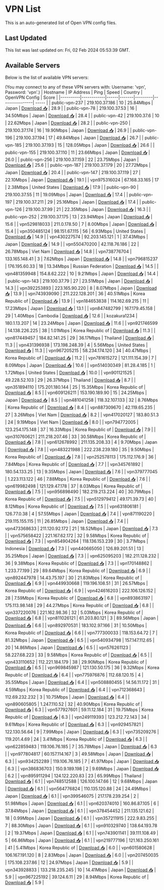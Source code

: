 # VPN List

This is an auto-generated list of Open VPN config files.

## Last Updated

This list was last updated on: Fri, 02 Feb 2024 05:53:39 GMT.

## Available Servers

Below is the list of available VPN servers:

(You may connect to any of these VPN servers with: Username: 'vpn', Password: 'vpn'.)
| Hostname | IP Address | Ping | Speed | Country | OpenVPN Config | Score |
|----------|------------|------|-------|---------|----------------| ----- |
| public-vpn-237 | 219.100.37.186 | 10 | 25.84Mbps | Japan | [Download 📥](./configs/server_0_JP.ovpn) | 28.9 |
| public-vpn-78 | 219.100.37.53 | 16 | 34.50Mbps | Japan | [Download 📥](./configs/server_1_JP.ovpn) | 28.4 |
| public-vpn-42 | 219.100.37.6 | 10 | 22.62Mbps | Japan | [Download 📥](./configs/server_2_JP.ovpn) | 28.2 |
| public-vpn-250 | 219.100.37.174 | 16 | 19.90Mbps | Japan | [Download 📥](./configs/server_3_JP.ovpn) | 26.9 |
| public-vpn-196 | 219.100.37.194 | 17 | 49.84Mbps | Japan | [Download 📥](./configs/server_4_JP.ovpn) | 26.7 |
| public-vpn-185 | 219.100.37.193 | 15 | 128.05Mbps | Japan | [Download 📥](./configs/server_5_JP.ovpn) | 26.6 |
| public-vpn-155 | 219.100.37.110 | 11 | 23.66Mbps | Japan | [Download 📥](./configs/server_6_JP.ovpn) | 26.0 |
| public-vpn-256 | 219.100.37.159 | 22 | 23.75Mbps | Japan | [Download 📥](./configs/server_7_JP.ovpn) | 25.6 |
| public-vpn-187 | 219.100.37.179 | 20 | 27.72Mbps | Japan | [Download 📥](./configs/server_8_JP.ovpn) | 20.4 |
| public-vpn-147 | 219.100.37.119 | 27 | 22.10Mbps | Japan | [Download 📥](./configs/server_9_JP.ovpn) | 19.1 |
| vpn975316024 | 67.168.33.165 | 17 | 2.38Mbps | United States | [Download 📥](./configs/server_10_US.ovpn) | 17.9 |
| public-vpn-90 | 219.100.37.55 | 11 | 19.09Mbps | Japan | [Download 📥](./configs/server_11_JP.ovpn) | 17.4 |
| public-vpn-197 | 219.100.37.211 | 29 | 25.16Mbps | Japan | [Download 📥](./configs/server_12_JP.ovpn) | 17.4 |
| public-vpn-126 | 219.100.37.99 | 21 | 22.35Mbps | Japan | [Download 📥](./configs/server_13_JP.ovpn) | 16.3 |
| public-vpn-252 | 219.100.37.175 | 13 | 23.94Mbps | Japan | [Download 📥](./configs/server_14_JP.ovpn) | 15.6 |
| vpn529818033 | 211.0.178.50 | 7 | 8.00Mbps | Japan | [Download 📥](./configs/server_15_JP.ovpn) | 15.4 |
| vpn350485124 | 98.151.67.115 | 56 | 6.93Mbps | United States | [Download 📥](./configs/server_16_US.ovpn) | 14.9 |
| vpn430227574 | 92.203.145.121 | 1 | 37.43Mbps | Japan | [Download 📥](./configs/server_17_JP.ovpn) | 14.9 |
| vpn550470200 | 42.118.76.186 | 22 | 26.78Mbps | Viet Nam | [Download 📥](./configs/server_18_VN.ovpn) | 14.8 |
| vpn738776704 | 133.165.148.41 | 3 | 7.62Mbps | Japan | [Download 📥](./configs/server_19_JP.ovpn) | 14.8 |
| vpn796815237 | 176.195.60.33 | 18 | 13.34Mbps | Russian Federation | [Download 📥](./configs/server_20_RU.ovpn) | 14.5 |
| vpn481359948 | 154.8.62.222 | 10 | 9.21Mbps | Japan | [Download 📥](./configs/server_21_JP.ovpn) | 14.4 |
| public-vpn-143 | 219.100.37.79 | 27 | 23.51Mbps | Japan | [Download 📥](./configs/server_22_JP.ovpn) | 14.3 |
| vpn392253893 | 223.165.90.220 | 8 | 8.07Mbps | Japan | [Download 📥](./configs/server_23_JP.ovpn) | 13.9 |
| vpn743939090 | 211.222.128.201 | 36 | 40.51Mbps | Korea Republic of | [Download 📥](./configs/server_24_KR.ovpn) | 13.9 |
| vpn184653838 | 114.162.69.215 | 11 | 17.23Mbps | Japan | [Download 📥](./configs/server_25_JP.ovpn) | 13.1 |
| vpn847482799 | 167.179.45.158 | 29 | 1.40Mbps | Cambodia | [Download 📥](./configs/server_26_KH.ovpn) | 12.6 |
| kozakura1234 | 180.1.13.207 | 14 | 23.24Mbps | Japan | [Download 📥](./configs/server_27_JP.ovpn) | 11.6 |
| vpn921746599 | 14.138.226.225 | 38 | 1.01Mbps | Korea Republic of | [Download 📥](./configs/server_28_KR.ovpn) | 11.3 |
| vpn817449457 | 184.82.141.25 | 29 | 36.17Mbps | Thailand | [Download 📥](./configs/server_29_TH.ovpn) | 11.3 |
| vpn431396938 | 173.198.248.39 | 4 | 5.56Mbps | United States | [Download 📥](./configs/server_30_US.ovpn) | 11.3 |
| vpn967205215 | 58.234.174.120 | 34 | 40.47Mbps | Korea Republic of | [Download 📥](./configs/server_31_KR.ovpn) | 11.2 |
| vpn781615272 | 121.111.154.39 | 7 | 8.09Mbps | Japan | [Download 📥](./configs/server_32_JP.ovpn) | 10.6 |
| vpn514030349 | 81.28.4.185 | 1 | 1.72Mbps | United States | [Download 📥](./configs/server_33_US.ovpn) | 10.0 |
| vpn901121525 | 49.228.52.103 | 29 | 26.37Mbps | Thailand | [Download 📥](./configs/server_34_TH.ovpn) | 8.7 |
| vpn351894110 | 175.201.180.144 | 25 | 15.35Mbps | Korea Republic of | [Download 📥](./configs/server_35_KR.ovpn) | 8.5 |
| vpn609126211 | 153.190.189.90 | 15 | 24.25Mbps | Japan | [Download 📥](./configs/server_36_JP.ovpn) | 8.5 |
| vpn481041258 | 118.32.107.133 | 32 | 8.76Mbps | Korea Republic of | [Download 📥](./configs/server_37_KR.ovpn) | 8.4 |
| vpn887309670 | 42.119.65.235 | 27 | 3.26Mbps | Viet Nam | [Download 📥](./configs/server_38_VN.ovpn) | 8.2 |
| vpn417020127 | 183.80.51.3 | 24 | 9.19Mbps | Viet Nam | [Download 📥](./configs/server_39_VN.ovpn) | 8.0 |
| vpn794772005 | 123.254.175.148 | 37 | 16.33Mbps | Korea Republic of | [Download 📥](./configs/server_40_KR.ovpn) | 7.9 |
| vpn310760621 | 211.218.207.46 | 33 | 30.58Mbps | Korea Republic of | [Download 📥](./configs/server_41_KR.ovpn) | 7.8 |
| vpn612678992 | 211.135.208.33 | 4 | 9.70Mbps | Japan | [Download 📥](./configs/server_42_JP.ovpn) | 7.8 |
| vpn483221988 | 222.238.239.180 | 35 | 9.50Mbps | Korea Republic of | [Download 📥](./configs/server_43_KR.ovpn) | 7.8 |
| vpn252578113 | 175.112.176.9 | 36 | 7.84Mbps | Korea Republic of | [Download 📥](./configs/server_44_KR.ovpn) | 7.7 |
| vpn345761892 | 180.54.133.25 | 13 | 9.35Mbps | Japan | [Download 📥](./configs/server_45_JP.ovpn) | 7.6 |
| vpn379777045 | 1.223.113.122 | 46 | 7.88Mbps | Korea Republic of | [Download 📥](./configs/server_46_KR.ovpn) | 7.6 |
| vpn619982498 | 121.129.47.178 | 37 | 8.03Mbps | Korea Republic of | [Download 📥](./configs/server_47_KR.ovpn) | 7.5 |
| vpn956898490 | 182.219.213.224 | 40 | 30.79Mbps | Korea Republic of | [Download 📥](./configs/server_48_KR.ovpn) | 7.5 |
| vpn512979412 | 49.171.39.73 | 40 | 8.12Mbps | Korea Republic of | [Download 📥](./configs/server_49_KR.ovpn) | 7.5 |
| vpn631806181 | 126.77.0.38 | 4 | 57.55Mbps | Japan | [Download 📥](./configs/server_50_JP.ovpn) | 7.4 |
| vpn871190220 | 219.115.155.115 | 11 | 26.85Mbps | Japan | [Download 📥](./configs/server_51_JP.ovpn) | 7.4 |
| vpn473368633 | 211.120.92.172 | 21 | 18.52Mbps | Japan | [Download 📥](./configs/server_52_JP.ovpn) | 7.3 |
| vpn575658422 | 221.167.62.172 | 32 | 9.58Mbps | Korea Republic of | [Download 📥](./configs/server_53_KR.ovpn) | 7.3 |
| vpn854904264 | 118.136.153.239 | 30 | 3.71Mbps | Indonesia | [Download 📥](./configs/server_54_ID.ovpn) | 7.3 |
| vpn440665050 | 126.89.201.51 | 13 | 35.25Mbps | Japan | [Download 📥](./configs/server_55_JP.ovpn) | 7.3 |
| vpn625095203 | 182.211.128.232 | 36 | 9.38Mbps | Korea Republic of | [Download 📥](./configs/server_56_KR.ovpn) | 7.3 |
| vpn170148862 | 1.233.77.199 | 29 | 89.64Mbps | Korea Republic of | [Download 📥](./configs/server_57_KR.ovpn) | 6.9 |
| vpn892447978 | 14.43.75.197 | 30 | 21.83Mbps | Korea Republic of | [Download 📥](./configs/server_58_KR.ovpn) | 6.9 |
| vpn449930668 | 119.196.108.51 | 31 | 26.57Mbps | Korea Republic of | [Download 📥](./configs/server_59_KR.ovpn) | 6.9 |
| vpn424616203 | 222.106.126.152 | 28 | 7.59Mbps | Korea Republic of | [Download 📥](./configs/server_60_KR.ovpn) | 6.8 |
| vpn893863197 | 175.113.98.148 | 29 | 44.27Mbps | Korea Republic of | [Download 📥](./configs/server_61_KR.ovpn) | 6.8 |
| vpn337220076 | 221.162.98.36 | 32 | 5.03Mbps | Korea Republic of | [Download 📥](./configs/server_62_KR.ovpn) | 6.8 |
| vpn811026121 | 61.203.80.121 | 3 | 89.56Mbps | Japan | [Download 📥](./configs/server_63_JP.ovpn) | 6.6 |
| vpn892970531 | 183.102.97.166 | 31 | 10.50Mbps | Korea Republic of | [Download 📥](./configs/server_64_KR.ovpn) | 6.6 |
| vpn777300033 | 118.153.64.72 | 7 | 81.32Mbps | Japan | [Download 📥](./configs/server_65_JP.ovpn) | 6.5 |
| vpn540934798 | 157.147.112.65 | 20 | 14.86Mbps | Japan | [Download 📥](./configs/server_66_JP.ovpn) | 6.5 |
| vpn576261123 | 58.227.68.223 | 33 | 9.58Mbps | Korea Republic of | [Download 📥](./configs/server_67_KR.ovpn) | 6.5 |
| vpn433110652 | 112.221.184.179 | 38 | 29.90Mbps | Korea Republic of | [Download 📥](./configs/server_68_KR.ovpn) | 6.5 |
| vpn969845987 | 121.130.50.175 | 36 | 9.32Mbps | Korea Republic of | [Download 📥](./configs/server_69_KR.ovpn) | 6.4 |
| vpn775976876 | 112.68.120.15 | 4 | 35.55Mbps | Japan | [Download 📥](./configs/server_70_JP.ovpn) | 6.4 |
| vpn508880455 | 14.56.11.172 | 31 | 4.59Mbps | Korea Republic of | [Download 📥](./configs/server_71_KR.ovpn) | 6.4 |
| vpn712368643 | 112.69.232.232 | 3 | 10.75Mbps | Japan | [Download 📥](./configs/server_72_JP.ovpn) | 6.4 |
| vpn890605805 | 1.247.110.52 | 32 | 40.90Mbps | Korea Republic of | [Download 📥](./configs/server_73_KR.ovpn) | 6.3 |
| vpn577927601 | 59.11.12.184 | 31 | 19.75Mbps | Korea Republic of | [Download 📥](./configs/server_74_KR.ovpn) | 6.3 |
| vpn249119393 | 123.212.72.143 | 34 | 9.61Mbps | Korea Republic of | [Download 📥](./configs/server_75_KR.ovpn) | 6.3 |
| vpn929457821 | 122.130.56.64 | 9 | 7.99Mbps | Japan | [Download 📥](./configs/server_76_JP.ovpn) | 6.3 |
| vpn735209276 | 119.201.4.69 | 24 | 3.41Mbps | Korea Republic of | [Download 📥](./configs/server_77_KR.ovpn) | 6.3 |
| vpn622859483 | 119.106.76.185 | 7 | 35.78Mbps | Japan | [Download 📥](./configs/server_78_JP.ovpn) | 6.3 |
| vpn977804817 | 60.157.114.167 | 3 | 49.58Mbps | Japan | [Download 📥](./configs/server_79_JP.ovpn) | 6.3 |
| vpn934252289 | 119.106.76.185 | 7 | 41.97Mbps | Japan | [Download 📥](./configs/server_80_JP.ovpn) | 6.3 |
| vpn386836703 | 150.9.189.198 | 2 | 9.69Mbps | Japan | [Download 📥](./configs/server_81_JP.ovpn) | 6.2 |
| vpn895911294 | 124.122.220.83 | 23 | 65.99Mbps | Thailand | [Download 📥](./configs/server_82_TH.ovpn) | 6.1 |
| vpn748512588 | 126.100.147.66 | 12 | 9.68Mbps | Japan | [Download 📥](./configs/server_83_JP.ovpn) | 6.1 |
| vpn564776824 | 110.135.120.88 | 24 | 24.49Mbps | Japan | [Download 📥](./configs/server_84_JP.ovpn) | 6.1 |
| vpn399546075 | 217.178.239.254 | 2 | 51.98Mbps | Japan | [Download 📥](./configs/server_85_JP.ovpn) | 6.1 |
| vpn620374010 | 160.86.87.105 | 6 | 37.84Mbps | Japan | [Download 📥](./configs/server_86_JP.ovpn) | 6.1 |
| vpn378454452 | 211.135.121.62 | 18 | 0.99Mbps | Japan | [Download 📥](./configs/server_87_JP.ovpn) | 6.1 |
| vpn357211915 | 222.9.83.255 | 7 | 88.30Mbps | Japan | [Download 📥](./configs/server_88_JP.ovpn) | 6.1 |
| vpn910329740 | 138.64.193.78 | 2 | 19.37Mbps | Japan | [Download 📥](./configs/server_89_JP.ovpn) | 6.1 |
| vpn743901141 | 39.111.108.49 | 5 | 66.86Mbps | Japan | [Download 📥](./configs/server_90_JP.ovpn) | 6.1 |
| vpn219777196 | 121.163.250.161 | 41 | 5.41Mbps | Korea Republic of | [Download 📥](./configs/server_91_KR.ovpn) | 6.0 |
| vpn601580628 | 106.167.191.120 | 8 | 2.83Mbps | Japan | [Download 📥](./configs/server_92_JP.ovpn) | 6.0 |
| vpn207450035 | 175.108.237.86 | 12 | 24.97Mbps | Japan | [Download 📥](./configs/server_93_JP.ovpn) | 5.9 |
| vpn343928833 | 133.218.235.245 | 10 | 14.41Mbps | Japan | [Download 📥](./configs/server_94_JP.ovpn) | 5.9 |
| vpn967225192 | 39.124.6.11 | 29 | 8.94Mbps | Korea Republic of | [Download 📥](./configs/server_95_KR.ovpn) | 5.9 |
